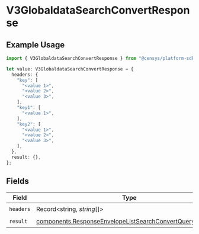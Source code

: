 # V3GlobaldataSearchConvertResponse

## Example Usage

```typescript
import { V3GlobaldataSearchConvertResponse } from "@censys/platform-sdk/models/operations";

let value: V3GlobaldataSearchConvertResponse = {
  headers: {
    "key": [
      "<value 1>",
      "<value 2>",
      "<value 3>",
    ],
    "key1": [
      "<value 1>",
    ],
    "key2": [
      "<value 1>",
      "<value 2>",
      "<value 3>",
    ],
  },
  result: {},
};
```

## Fields

| Field                                                                                                                                  | Type                                                                                                                                   | Required                                                                                                                               | Description                                                                                                                            |
| -------------------------------------------------------------------------------------------------------------------------------------- | -------------------------------------------------------------------------------------------------------------------------------------- | -------------------------------------------------------------------------------------------------------------------------------------- | -------------------------------------------------------------------------------------------------------------------------------------- |
| `headers`                                                                                                                              | Record<string, *string*[]>                                                                                                             | :heavy_check_mark:                                                                                                                     | N/A                                                                                                                                    |
| `result`                                                                                                                               | [components.ResponseEnvelopeListSearchConvertQueryResponse](../../models/components/responseenvelopelistsearchconvertqueryresponse.md) | :heavy_check_mark:                                                                                                                     | N/A                                                                                                                                    |